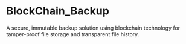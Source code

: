 # BlockChain_Backup
A secure, immutable backup solution using blockchain technology for tamper-proof file storage and transparent file history.
